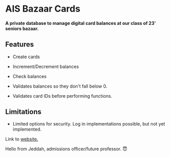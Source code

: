 # AIS Bazaar Cards
#### A private database to manage digital card balances at our class of 23' seniors bazaar.


## Features

- Create cards
- Increment/Decrement balances
- Check balances

- Validates balances so they don't fall below 0.
- Validates card IDs before performing functions.

## Limitations

- Limited options for security. Log in implementations possible, but not yet implemented.

Link to [website.](https://bazaarcards23.web.app/)

Hello from Jeddah, admissions officer/future professor. 😇
